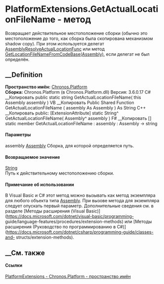 # PlatformExtensions.GetActualLocationFileName - метод
Возвращает действительное местоположение сборки (обычно это местоположение до
того, как сборка была скопирована механизмом shadow copy). При этом
используется делегат
[AssemblyResolveActualLocationFunc](P_Chronos_Platform_RuntimeHelper_AssemblyResolveActualLocationFunc.htm)
или метод
[GetLocationFileNameFromCodeBase(Assembly)](M_Chronos_Platform_PlatformExtensions_GetLocationFileNameFromCodeBase.htm),
если делегат не был определён.
## __Definition
 **Пространство имён:** [Chronos.Platform](N_Chronos_Platform.htm)  
 **Сборка:** Chronos.Platform (в Chronos.Platform.dll) Версия: 3.6.0.17
C# __Копировать
     public static string GetActualLocationFileName(
    	this Assembly assembly
    )
VB __Копировать
    <ExtensionAttribute>
    Public Shared Function GetActualLocationFileName ( 
    	assembly As Assembly
    ) As String
C++ __Копировать
     public:
    [ExtensionAttribute]
    static String^ GetActualLocationFileName(
    	Assembly^ assembly
    )
F# __Копировать
     [<ExtensionAttribute>]
    static member GetActualLocationFileName : 
            assembly : Assembly -> string 
#### Параметры
assembly
[Assembly](https://learn.microsoft.com/dotnet/api/system.reflection.assembly)
    Сборка, для которой определяется путь.
#### Возвращаемое значение
[String](https://learn.microsoft.com/dotnet/api/system.string)  
Путь к действительному местоположению сборки.
#### Примечание об использовании
В Visual Basic и C# этот метод можно вызывать как метод экземпляра для любого
объекта типа
[Assembly](https://learn.microsoft.com/dotnet/api/system.reflection.assembly).
При вызове метода для экземпляра следует опускать первый параметр.
Дополнительные сведения см. в разделе [Методы расширения (Visual
Basic)](https://docs.microsoft.com/dotnet/visual-basic/programming-
guide/language-features/procedures/extension-methods) или [Методы расширения
(Руководство по программированию в
C#)](https://docs.microsoft.com/dotnet/csharp/programming-guide/classes-and-
structs/extension-methods).
##  __См. также
#### Ссылки
[PlatformExtensions - ](T_Chronos_Platform_PlatformExtensions.htm)
[Chronos.Platform - пространство имён](N_Chronos_Platform.htm)
